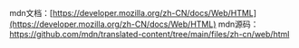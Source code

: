 mdn文档：[https://developer.mozilla.org/zh-CN/docs/Web/HTML](https://developer.mozilla.org/zh-CN/docs/Web/HTML)
mdn源码：https://github.com/mdn/translated-content/tree/main/files/zh-cn/web/html